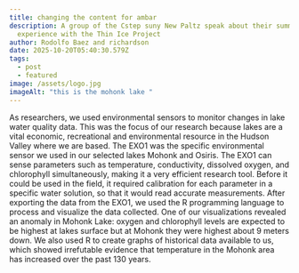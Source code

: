 ```yaml
---
title: changing the content for ambar
description: A group of the Cstep suny New Paltz speak about their summer
  experience with the Thin Ice Project
author: Rodolfo Baez and richardson
date: 2025-10-20T05:40:30.579Z
tags:
  - post
  - featured
image: /assets/logo.jpg
imageAlt: "this is the mohonk lake "
---
```

As researchers, we used environmental sensors to monitor changes in lake water quality data. This was the focus of our research because lakes are a vital economic, recreational and environmental resource in the Hudson Valley where we are based. The EXO1 was the specific environmental sensor we used in our selected lakes Mohonk and Osiris. The EXO1 can sense parameters such as temperature, conductivity, dissolved oxygen, and chlorophyll simultaneously, making it a very efficient research tool. Before it could be used in the field, it required calibration for each parameter in a specific water solution, so that it would read accurate measurements. After exporting the data from the EXO1, we used the R programming language to process and visualize the data collected. One of our visualizations revealed an anomaly in Mohonk Lake: oxygen and chlorophyll levels are expected to be highest at lakes surface but at Mohonk they were highest about 9 meters down. We also used R to create graphs of historical data available to us, which showed irrefutable evidence that temperature in the Mohonk area has increased over the past 130 years.

[](https://github.com/NSFThinIce)
